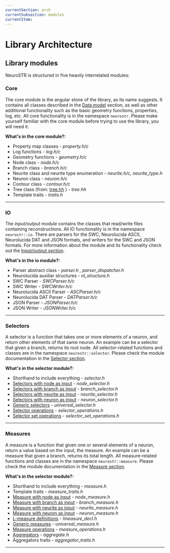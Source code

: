 ```yaml
---
currentSection: arch
currentSubsection: modules
currentItem:
---
```

# Library Architecture

## Library modules  <a id="modules"></a>

NeuroSTR is structured in five heavily interrelated modules:

### Core <a id="core"></a>

The core module is the angular stone of the library, as its name suggests. It contains all classes described in the [Data model](data_model.html) section, as well as other additional functionality such as the basic geometry functions, properties, log, etc. All core functionality is in the namespace `neurostr`. Please make yourself familiar with the core module before trying to use the library, you will need it.

**What's in the core module?:**
- Property map classes - *property.h/c*
- Log functions - *log.h/c*
- Geometry functions - *geometry.h/c*
- Node class - *node.h/c*
- Branch class - *branch.h/c*
- Neurite class and neurite type enumeration - *neurite.h/c, neurite_type.h*
- Neuron class - *neuron.h/c*
- Contour class - *contour.h/c*
- Tree class (from: [tree.hh](http://tree.phi-sci.com/) ) - *tree.hh*
- Template traits - *traits.h*

---

### IO <a id="core"></a>

The *input/output* module contains the classes that read/write files containing reconstructions. All IO functionality is in the namespace `neurostr::io`. There are parsers for the SWC, Neurolucida ASCII, Neurolucida DAT and JSON formats, and writers for the SWC and JSON formats. For more information about the module and its functionality check out the [Input/output section](io.html).

**What's in the io module?:**
- Parser abstract class - *parser.h , parser_dispatcher.h*
- Neurolucida auxiliar structures - *nl_structure.h*
- SWC Parser - *SWCParser.h/c*
- SWC Writer - *SWCWriter.h/c*
- Neurolucida ASCII Parser - *ASCParser.h/c*
- Neurolucida DAT Parser - *DATParser.h/c*
- JSON Parser - *JSONParser.h/c*
- JSON Writer - *JSONWriter.h/c*

---

### Selectors <a id="selector"></a>

A selector is a function that takes one or more elements of a neuron, and return other elements of that same neuron. An example can be a selector that given a branch, returns its root node. All selector-related functions and classes are in the namespace `neurostr::selector`. Please check the module documentation in the [Selector section](selector.html).

**What's in the selector module?:**
- Shorthand to include everything - *selector.h*
- [Selectors with node as input](selectors/predefined.html#node) - *node_selector.h*
- [Selectors with branch as input](selectors/predefined.html#branch) - *branch_selector.h*
- [Selectors with neurite as input](selectors/predefined.html#neurite) - *neurite_selector.h*
- [Selectors with neuron as input](selectors/predefined.html#neuron) - *neuron_selector.h*
- [Generic selectors](selectors/predefined.html#generic) - *universal_selector.h*
- [Selector operations](selectors/operations.html#inner) - *selector_operations.h*
- [Selector set operations](selectors/operations.html#set) - *selector_set_operations.h*

---

### Measures <a id="measure"></a>

A measure is a function that given one or several elements of a neuron, return a value based on the input, the measure. An example can be a measure that given a branch, returns its total length. All measure-related functions and classes are in the namespace `neurostr::measure`. Please check the module documentation in the [Measure section](measures.html).

**What's in the selector module?:**
- Shorthand to include everything - *measure.h*
- Template traits - *measure_traits.h*
- [Measure with node as input](measures/predefined.html#node) - *node_measure.h*
- [Measure with branch as input](measures/predefined.html#branch) - *branch_measure.h*
- [Measure with neurite as input](measures/predefined.html#neurite) - *neurite_measure.h*
- [Measure with neuron as input](measures/predefined.html#neuron) - *neuron_measure.h*
- [L-measure definitions](measures/predefined.html#lmeasure) - *lmeasure_decl.h*
- [Generic measures](measures/predefined.html#generic) - *universal_measure.h*
- [Measure operations](measures.html#operations) - *measure_operations.h*
- [Aggregators](measures.html#aggregators) - *aggregate.h*
- Aggregators traits - *aggregator_traits.h*

---
